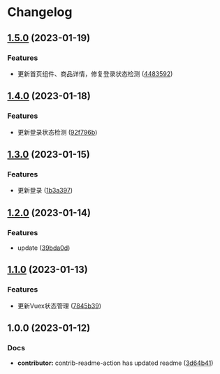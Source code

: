 # Changelog

## [1.5.0](https://github.com/mason369/Knock-Ding-Yanxuan/compare/v1.4.0...v1.5.0) (2023-01-19)


### Features

* 更新首页组件、商品详情，修复登录状态检测 ([4483592](https://github.com/mason369/Knock-Ding-Yanxuan/commit/4483592f0f05b3dbff58baab5615065c89eb586b))

## [1.4.0](https://github.com/mason369/Knock-Ding-Yanxuan/compare/v1.3.0...v1.4.0) (2023-01-18)


### Features

* 更新登录状态检测 ([92f796b](https://github.com/mason369/Knock-Ding-Yanxuan/commit/92f796bb24dbb19b29b494143db7c67d1f9199eb))

## [1.3.0](https://github.com/mason369/Knock-Ding-Yanxuan/compare/v1.2.0...v1.3.0) (2023-01-15)


### Features

* 更新登录 ([1b3a397](https://github.com/mason369/Knock-Ding-Yanxuan/commit/1b3a3976d7138baa51eac86aeb4a9c1881d10091))

## [1.2.0](https://github.com/mason369/Knock-Ding-Yanxuan/compare/v1.1.0...v1.2.0) (2023-01-14)


### Features

* update ([39bda0d](https://github.com/mason369/Knock-Ding-Yanxuan/commit/39bda0d8b7059e2707b9c7c71029fd143c592815))

## [1.1.0](https://github.com/mason369/Knock-Ding-Yanxuan/compare/v1.0.0...v1.1.0) (2023-01-13)


### Features

* 更新Vuex状态管理 ([7845b39](https://github.com/mason369/Knock-Ding-Yanxuan/commit/7845b39c57edae279741aa2fe3a7cd631b817826))

## 1.0.0 (2023-01-12)


### Docs

* **contributor:** contrib-readme-action has updated readme ([3d64b41](https://github.com/mason369/Knock-Ding-Yanxuan/commit/3d64b41dfacab0eff3261c2703d990e7ce3c8a01))
